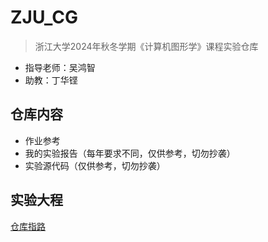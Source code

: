 # ZJU_CG
> 浙江大学2024年秋冬学期《计算机图形学》课程实验仓库
- 指导老师：吴鸿智
- 助教：丁华铿
## 仓库内容
- 作业参考
- 我的实验报告（每年要求不同，仅供参考，切勿抄袭）
- 实验源代码（仅供参考，切勿抄袭）
## 实验大程
[仓库指路](https://github.com/Star0228/ZeldaDemo)
